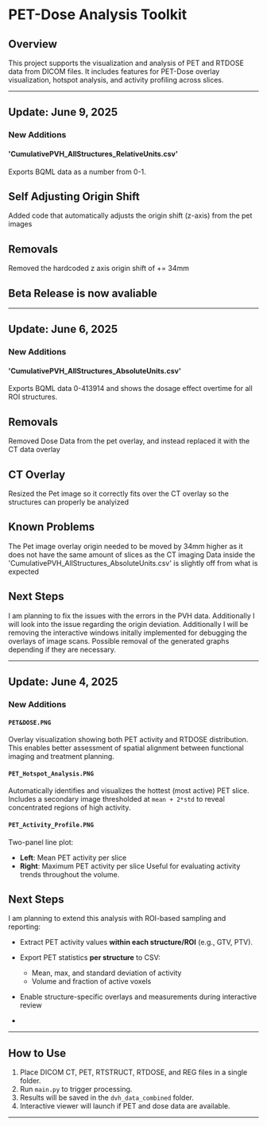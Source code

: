 # PET-Dose Analysis Toolkit

## Overview

This project supports the visualization and analysis of PET and RTDOSE data from DICOM files. It includes features for PET-Dose overlay visualization, hotspot analysis, and activity profiling across slices.

---

## Update: June 9, 2025

### New Additions
#### 'CumulativePVH_AllStructures_RelativeUnits.csv'
Exports BQML data as a number from 0-1.

## Self Adjusting Origin Shift
Added code that automatically adjusts the origin shift (z-axis) from the pet images

## Removals

Removed the hardcoded z axis origin shift of += 34mm

## Beta Release is now avaliable

---

## Update: June 6, 2025

### New Additions

#### 'CumulativePVH_AllStructures_AbsoluteUnits.csv'

Exports BQML data 0-413914 and shows the dosage effect overtime for all ROI structures.

## Removals

Removed Dose Data from the pet overlay, and instead replaced it with the CT data overlay

## CT Overlay

Resized the Pet image so it correctly fits over the CT overlay so the structures can properly be analyized

## Known Problems

The Pet image overlay origin needed to be moved by 34mm higher as it does not have the same amount of slices as the CT imaging
Data inside the 'CumulativePVH_AllStructures_AbsoluteUnits.csv' is slightly off from what is expected

## Next Steps

I am planning to fix the issues with the errors in the PVH data. Additionally I will look into the issue regarding the origin deviation.
Additionally I will be removing the interactive windows initally implemented for debugging the overlays of image scans.
Possible removal of the generated graphs depending if they are necessary.

---

## Update: June 4, 2025

### New Additions

#### `PET&DOSE.PNG`

Overlay visualization showing both PET activity and RTDOSE distribution. This enables better assessment of spatial alignment between functional imaging and treatment planning.

#### `PET_Hotspot_Analysis.PNG`

Automatically identifies and visualizes the hottest (most active) PET slice. Includes a secondary image thresholded at `mean + 2*std` to reveal concentrated regions of high activity.

#### `PET_Activity_Profile.PNG`

Two-panel line plot:

* **Left**: Mean PET activity per slice
* **Right**: Maximum PET activity per slice
  Useful for evaluating activity trends throughout the volume.

## Next Steps

I am planning to extend this analysis with ROI-based sampling and reporting:

* Extract PET activity values **within each structure/ROI** (e.g., GTV, PTV).
* Export PET statistics **per structure** to CSV:

  * Mean, max, and standard deviation of activity
  * Volume and fraction of active voxels
* Enable structure-specific overlays and measurements during interactive review
* 
---

## How to Use

1. Place DICOM CT, PET, RTSTRUCT, RTDOSE, and REG files in a single folder.
2. Run `main.py` to trigger processing.
3. Results will be saved in the `dvh_data_combined` folder.
4. Interactive viewer will launch if PET and dose data are available.

---
